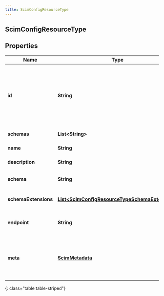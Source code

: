 ```yaml
---
title: ScimConfigResourceType
---
```


## ScimConfigResourceType

## Properties

| Name                 | Type                                                                                                                   | Description                                                                                                                                                                                                                       | Notes      |
| -------------------- | ---------------------------------------------------------------------------------------------------------------------- | --------------------------------------------------------------------------------------------------------------------------------------------------------------------------------------------------------------------------------- | ---------- |
| **id**               | <!----><!---->**String**<!---->                                                                                        | The ID of the SCIM resource. Set by the service provider. \&quot;caseExact\&quot; is set to \&quot;true\&quot;. \&quot;mutability\&quot; is set to \&quot;readOnly\&quot;. \&quot;returned\&quot; is set to \&quot;always\&quot;. | [optional] |
| **schemas**          | <!----><!---->**List&lt;String&gt;**<!---->                                                                            | The list of supported schemas.                                                                                                                                                                                                    | [optional] |
| **name**             | <!----><!---->**String**<!---->                                                                                        | The name of the resource type.                                                                                                                                                                                                    | [optional] |
| **description**      | <!----><!---->**String**<!---->                                                                                        | The description of the resource type.                                                                                                                                                                                             | [optional] |
| **schema**           | <!----><!---->**String**<!---->                                                                                        | The URI of the primary or base schema for the resource type.                                                                                                                                                                      | [optional] |
| **schemaExtensions** | <!----><!---->[**List&lt;ScimConfigResourceTypeSchemaExtension&gt;**](ScimConfigResourceTypeSchemaExtension.md)<!----> | The list of schema extensions for the resource type.                                                                                                                                                                              | [optional] |
| **endpoint**         | <!----><!---->**String**<!---->                                                                                        | The HTTP-addressable endpoint of the resource type. Appears after the base URL.                                                                                                                                                   | [optional] |
| **meta**             | <!----><!---->[**ScimMetadata**](ScimMetadata.md)<!---->                                                               | The metadata of the SCIM resource. Only \&quot;location\&quot; and \&quot;resourceType\&quot; are set for \&quot;ResourceType\&quot; resources.                                                                                   | [optional] |

{: class="table table-striped"}
